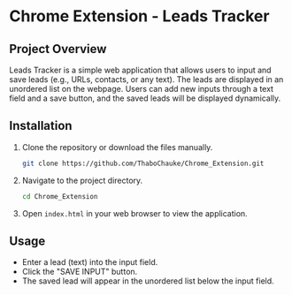 # Chrome Extension - Leads Tracker

## Project Overview

Leads Tracker is a simple web application that allows users to input and save leads (e.g., URLs, contacts, or any text). The leads are displayed in an unordered list on the webpage. Users can add new inputs through a text field and a save button, and the saved leads will be displayed dynamically.

## Installation

1. Clone the repository or download the files manually.

    ```bash
    git clone https://github.com/ThaboChauke/Chrome_Extension.git
    ```

2. Navigate to the project directory.

    ```bash
    cd Chrome_Extension
    ```

3. Open `index.html` in your web browser to view the application.

## Usage

- Enter a lead (text) into the input field.
- Click the "SAVE INPUT" button.
- The saved lead will appear in the unordered list below the input field.